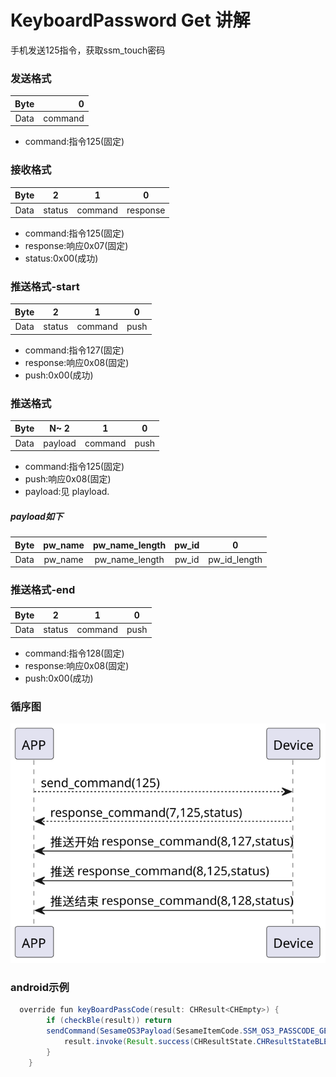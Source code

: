 # KeyboardPassword  Get 讲解
手机发送125指令，获取ssm_touch密码
### 发送格式

|  Byte  |       0 |
|:------:|-------:|
| Data   |  command |

- command:指令125(固定)

### 接收格式

| Byte  |       2 |   1   |     0      |
|:---:|:-------:|:-----:|:----:|
| Data |  status | command |response   |
- command:指令125(固定)
- response:响应0x07(固定)
- status:0x00(成功)
### 推送格式-start
| Byte  |       2 |   1   |  0   |
|:---:|:-------:|:-----:|:----:|
| Data |  status | command | push |
- command:指令127(固定)
- response:响应0x08(固定)
- push:0x00(成功)
### 推送格式
| Byte  | N~   2 |   1   |  0   |
|:---:|:------:|:-----:|:----:|
| Data | payload | command | push |
- command:指令125(固定)
- push:响应0x08(固定)
- payload:见 playload.

##### **payload如下**

|  Byte  |     pw_name| pw_name_length| pw_id|     0 |
|:------:|:---------:|:--------:|:--------:|:--------:|
| Data   | pw_name     | pw_name_length |pw_id|pw_id_length|
### 推送格式-end
| Byte  |       2 |   1   |     0      |
|:---:|:-------:|:-----:|:----:|
| Data |  status | command |push   |
- command:指令128(固定)
- response:响应0x08(固定)
- push:0x00(成功)
### 循序图
![icon](kbpc_get.svg)





### android示例
``` java
  override fun keyBoardPassCode(result: CHResult<CHEmpty>) {
        if (checkBle(result)) return
        sendCommand(SesameOS3Payload(SesameItemCode.SSM_OS3_PASSCODE_GET.value, byteArrayOf())) { res ->
            result.invoke(Result.success(CHResultState.CHResultStateBLE(CHEmpty())))
        }
    }
```
